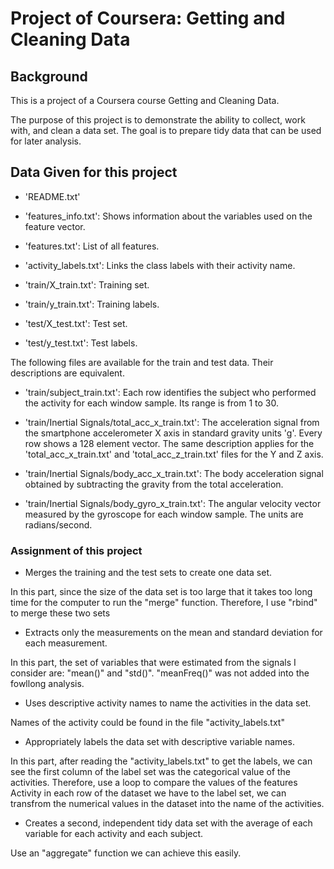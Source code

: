 Project of Coursera: Getting and Cleaning Data
======================================================

## Background

This is a project of a Coursera course Getting and Cleaning Data.

The purpose of this project is to demonstrate the ability to collect, work with, and clean a data set. The goal is to prepare tidy data that can be used for later analysis.


## Data Given for this project

- 'README.txt'

- 'features_info.txt': Shows information about the variables used on the feature vector.

- 'features.txt': List of all features.

- 'activity_labels.txt': Links the class labels with their activity name.

- 'train/X_train.txt': Training set.

- 'train/y_train.txt': Training labels.

- 'test/X_test.txt': Test set.

- 'test/y_test.txt': Test labels.

The following files are available for the train and test data. Their descriptions are equivalent. 

- 'train/subject_train.txt': Each row identifies the subject who performed the activity for each window sample. Its range is from 1 to 30. 

- 'train/Inertial Signals/total_acc_x_train.txt': The acceleration signal from the smartphone accelerometer X axis in standard gravity units 'g'. Every row shows a 128 element vector. The same description applies for the 'total_acc_x_train.txt' and 
'total_acc_z_train.txt' files for the Y and Z axis. 

- 'train/Inertial Signals/body_acc_x_train.txt': The body acceleration signal obtained by subtracting the gravity from the total acceleration. 

- 'train/Inertial Signals/body_gyro_x_train.txt': The angular velocity vector measured by the gyroscope for each window sample. The units are radians/second. 


### Assignment of this project

- Merges the training and the test sets to create one data set.

In this part, since the size of the data set is too large that it takes too long time for the computer to run the "merge" function. Therefore, I use "rbind" to merge these two sets

- Extracts only the measurements on the mean and standard deviation for each measurement.

In this part, the set of variables that were estimated from the signals I consider are:
"mean()" and "std()". "meanFreq()" was not added into the fowllong analysis.

- Uses descriptive activity names to name the activities in the data set.

Names of the activity could be found in the file "activity_labels.txt"

- Appropriately labels the data set with descriptive variable names. 

In this part, after reading the "activity_labels.txt" to get the labels, we can see the first column of the label set was the categorical value of the activities. Therefore, use a loop to compare the values of the features Activity in each row of the dataset we have to the label set, we can transfrom the numerical values in the dataset into the name of the activities. 

- Creates a second, independent tidy data set with the average of each variable for each activity and each subject. 

Use an "aggregate" function we can achieve this easily.
